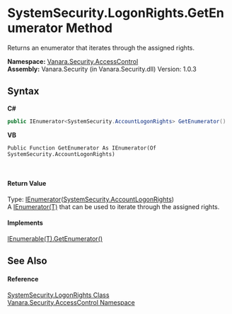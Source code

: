 # SystemSecurity.LogonRights.GetEnumerator Method 
 

Returns an enumerator that iterates through the assigned rights.

**Namespace:**&nbsp;<a href="62a937f8-234b-6e15-2f22-272a8ae206a7">Vanara.Security.AccessControl</a><br />**Assembly:**&nbsp;Vanara.Security (in Vanara.Security.dll) Version: 1.0.3

## Syntax

**C#**<br />
``` C#
public IEnumerator<SystemSecurity.AccountLogonRights> GetEnumerator()
```

**VB**<br />
``` VB
Public Function GetEnumerator As IEnumerator(Of SystemSecurity.AccountLogonRights)
```

<br />

#### Return Value
Type: <a href="http://msdn2.microsoft.com/en-us/library/78dfe2yb" target="_blank">IEnumerator</a>(<a href="04d19f30-d1ab-fc09-1a37-495f1651692b">SystemSecurity.AccountLogonRights</a>)<br />A <a href="http://msdn2.microsoft.com/en-us/library/78dfe2yb" target="_blank">IEnumerator(T)</a> that can be used to iterate through the assigned rights.

#### Implements
<a href="http://msdn2.microsoft.com/en-us/library/s793z9y2" target="_blank">IEnumerable(T).GetEnumerator()</a><br />

## See Also


#### Reference
<a href="3db47a0d-4f08-7235-620f-8970ed7885de">SystemSecurity.LogonRights Class</a><br /><a href="62a937f8-234b-6e15-2f22-272a8ae206a7">Vanara.Security.AccessControl Namespace</a><br />